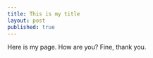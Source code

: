 ```yaml
---
title: This is my title
layout: post
published: true
---
```


Here is my page. How are you? Fine, thank you.
